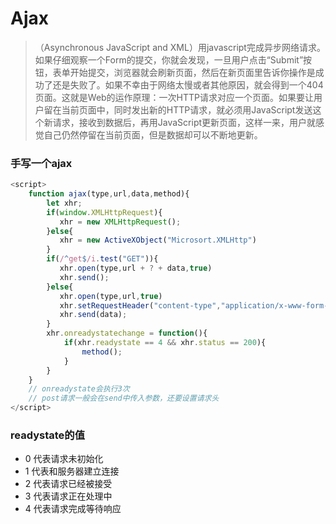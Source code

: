 # 	Ajax

> （Asynchronous JavaScript and XML）用javascript完成异步网络请求。如果仔细观察一个Form的提交，你就会发现，一旦用户点击“Submit”按钮，表单开始提交，浏览器就会刷新页面，然后在新页面里告诉你操作是成功了还是失败了。如果不幸由于网络太慢或者其他原因，就会得到一个404页面。这就是Web的运作原理：一次HTTP请求对应一个页面。如果要让用户留在当前页面中，同时发出新的HTTP请求，就必须用JavaScript发送这个新请求，接收到数据后，再用JavaScript更新页面，这样一来，用户就感觉自己仍然停留在当前页面，但是数据却可以不断地更新。

### 手写一个ajax

```javascript
<script>
	function ajax(type,url,data,method){
    	let xhr;
    	if(window.XMLHttpRequest){
           xhr = new XMLHttpRequest();
        }else{
           xhr = new ActiveXObject("Microsort.XMLHttp")
        }
    	if(/^get$/i.test("GET")){
      	   xhr.open(type,url + ? + data,true)
    	   xhr.send();
        }else{
           xhr.open(type,url,true)
           xhr.setRequestHeader("content-type","application/x-www-form-urlencoded")
    	   xhr.send(data);
        }
    	xhr.onreadystatechange = function(){
            if(xhr.readystate == 4 && xhr.status == 200){
               	method();
			}
        } 
	}    
	// onreadystate会执行3次
	// post请求一般会在send中传入参数，还要设置请求头
</script>
```

### readystate的值

- 0 代表请求未初始化
- 1 代表和服务器建立连接
- 2 代表请求已经被接受
- 3 代表请求正在处理中
- 4 代表请求完成等待响应

